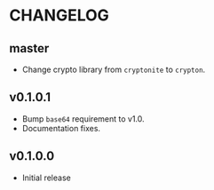 # CHANGELOG

## master

* Change crypto library from `cryptonite` to `crypton`.


## v0.1.0.1

* Bump `base64` requirement to v1.0.
* Documentation fixes.

## v0.1.0.0

* Initial release
